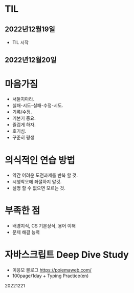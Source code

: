 # TIL
## 2022년12월19일 
- TIL 시작

## 2022년12월20일
# 마음가짐 
- 서둘지마라.  
- 실패-시도-실패-수정-시도.  
- 기록/수정.  
- 기본기 중요.  
- 즐겁게 하자.  
- 호기심.  
- 꾸준히 평생
# 의식적인 연습 방법
- 약간 어려운 도전과제를 반복 할 것. 
- 시행착오에 좌절하지 말것. 
- 설명 할 수 없으면 모르는 것.
# 부족한 점
- 배경지식, CS 기본상식, 용어 이해
- 문제 해결 능력

# 자바스크립트 Deep Dive Study
- 이응모 블로그 https://poiemaweb.com/
- 100page/1day + Typing Practice(en)

20221221
